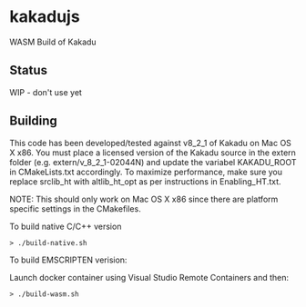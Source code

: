 # kakadujs
WASM Build of Kakadu

## Status

WIP - don't use yet

## Building

This code has been developed/tested against v8_2_1 of Kakadu on Mac OS X x86.  You must place a licensed version of the Kakadu source in the extern folder (e.g. extern/v_8_2_1-02044N)
and update the variabel KAKADU_ROOT in CMakeLists.txt accordingly.  To maximize performance, make sure you replace srclib_ht with altlib_ht_opt as per instructions in Enabling_HT.txt.

NOTE: This should only work on Mac OS X x86 since there are platform specific settings in the CMakefiles.

To build native C/C++ version
```
> ./build-native.sh
```

To build EMSCRIPTEN verision:

Launch docker container using Visual Studio Remote Containers and then:

```
> ./build-wasm.sh
```
